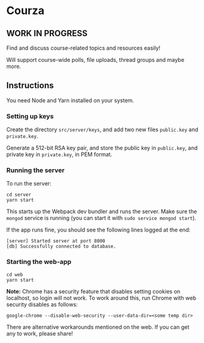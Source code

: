 # Courza

## WORK IN PROGRESS

Find and discuss course-related topics and resources easily!

Will support course-wide polls, file uploads, thread groups and maybe more.

## Instructions

You need Node and Yarn installed on your system.

### Setting up keys

Create the directory `src/server/keys`, and add two new files `public.key` and `private.key`.

Generate a 512-bit RSA key pair, and store the public key in `public.key`, and private key in `private.key`, in PEM format.

### Running the server

To run the server:

```
cd server
yarn start
```

This starts up the Webpack dev bundler and runs the server. Make sure the `mongod` service is running (you can start it with `sudo service mongod start`).

If the app runs fine, you should see the following lines logged at the end:

```
[server] Started server at port 8000
[db] Successfully connected to database.
```

### Starting the web-app

```
cd web
yarn start
```

**Note:** Chrome has a security feature that disables setting cookies on localhost, so login will not work. To work around this, run Chrome with web security disables as follows:

`google-chrome --disable-web-security --user-data-dir=<some temp dir>`

There are alternative workarounds mentioned on the web. If you can get any to work, please share!
